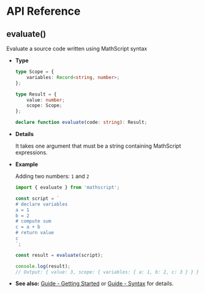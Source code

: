 # API Reference

## evaluate()

Evaluate a source code written using MathScript syntax

- **Type**

    ```ts
    type Scope = {
        variables: Record<string, number>;
    };

    type Result = {
        value: number;
        scope: Scope;
    };

    declare function evaluate(code: string): Result;
    ```

- **Details**

    It takes one argument that must be a string containing MathScript expressions.

- **Example**

    Adding two numbers: `1` and `2`

    ```ts
    import { evaluate } from 'mathscript';

    const script = `
    # declare variables
    a = 1
    b = 2
    # compute sum
    c = a + b
    # return value
    c
    `;

    const result = evaluate(script);

    console.log(result);
    // Output: { value: 3, scope: { variables: { a: 1, b: 2, c: 3 } } }
    ```

- **See also:** [Guide - Getting Started](../guide/getting-started.md) or [Guide - Syntax](../guide/basics.md) for details.
